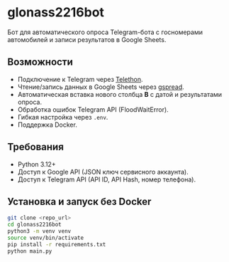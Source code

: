 # glonass2216bot

Бот для автоматического опроса Telegram-бота с госномерами автомобилей и записи результатов в Google Sheets.

## Возможности
- Подключение к Telegram через [Telethon](https://docs.telethon.dev/).
- Чтение/запись данных в Google Sheets через [gspread](https://docs.gspread.org/).
- Автоматическая вставка нового столбца **B** с датой и результатами опроса.
- Обработка ошибок Telegram API (FloodWaitError).
- Гибкая настройка через `.env`.
- Поддержка Docker.

## Требования
- Python 3.12+
- Доступ к Google API (JSON ключ сервисного аккаунта).
- Доступ к Telegram API (API ID, API Hash, номер телефона).

## Установка и запуск без Docker
```bash
git clone <repo_url>
cd glonass2216bot
python3 -m venv venv
source venv/bin/activate
pip install -r requirements.txt
python main.py
